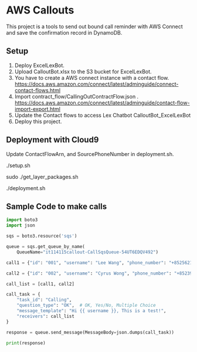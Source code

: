# AWS Callouts

This project is a tools to send out bound call reminder with AWS Connect and save the confirmation record in DynamoDB.


## Setup

1. Deploy ExcelLexBot.
2. Upload CalloutBot.xlsx to the S3 bucket for ExcelLexBot.
3. You have to create a AWS connect instance with a contact flow. https://docs.aws.amazon.com/connect/latest/adminguide/connect-contact-flows.html 
4. Import contract_flow/CallingOutContractFlow.json . https://docs.aws.amazon.com/connect/latest/adminguide/contact-flow-import-export.html
5. Update the Contact flows to access Lex Chatbot CalloutBot_ExcelLexBot
6. Deploy this project.

## Deployment with Cloud9
Update ContactFlowArn, and SourcePhoneNumber in deployment.sh.

./setup.sh

sudo ./get_layer_packages.sh

./deployment.sh


## Sample Code to make calls

```python
import boto3
import json

sqs = boto3.resource('sqs')

queue = sqs.get_queue_by_name(
    QueueName="it114115callout-CallSqsQueue-54UT6EDQV492")

call1 = {"id": "001", "username": "Lee Wang", "phone_number": "+85256216698"}

call2 = {"id": "002", "username": "Cyrus Wong", "phone_number": "+85239282662"}

call_list = [call1, call2]

call_task = {
    "task_id": "Calling",
    "question_type": "OK",  # OK, Yes/No, Multiple Choice
    "message_template": "Hi {{ username }}, This is a test!",
    "receivers": call_list
}

response = queue.send_message(MessageBody=json.dumps(call_task))

print(response)
```

